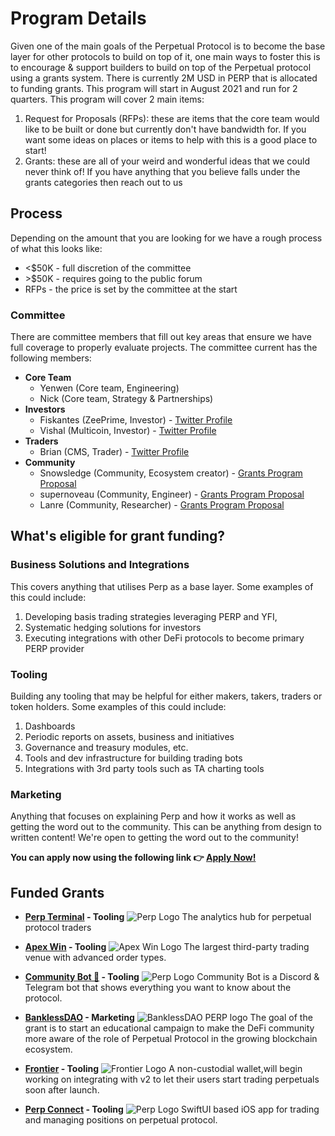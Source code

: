 # Program Details

Given one of the main goals of the Perpetual Protocol is to become the base layer for other protocols to build on top of it, one main ways to foster this is to encourage & support builders to build on top of the Perpetual protocol using a grants system.
There is currently 2M USD in PERP that is allocated to funding grants. This program will start in August 2021 and run for 2 quarters. This program will cover 2 main items:

1. Request for Proposals (RFPs): these are items that the core team would like to be built or done but currently don't have bandwidth for. If you want some ideas on places or items to help with this is a good place to start!
2. Grants: these are all of your weird and wonderful ideas that we could never think of! If you have anything that you believe falls under the grants categories then reach out to us

## Process

Depending on the amount that you are looking for we have a rough process of what this looks like:

- <$50K - full discretion of the committee
- \>$50K - requires going to the public forum
- RFPs - the price is set by the committee at the start

### Committee

There are committee members that fill out key areas that ensure we have full coverage to properly evaluate projects. The committee current has the following members:

- **Core Team**
  - Yenwen (Core team, Engineering)
  - Nick (Core team, Strategy & Partnerships)
- **Investors**
  - Fiskantes (ZeePrime, Investor) - [Twitter Profile](https://twitter.com/Fiskantes)
  - Vishal (Multicoin, Investor) - [Twitter Profile](https://twitter.com/kankanivishal)
- **Traders**
  - Brian (CMS, Trader) - [Twitter Profile](https://twitter.com/backbooked)
- **Community**
  - Snowsledge (Community, Ecosystem creator) - [Grants Program Proposal](https://gov.perp.fi/t/proposal-grants-program/495/2?u=tongnk)
  - supernoveau (Community, Engineer) - [Grants Program Proposal](https://gov.perp.fi/t/proposal-grants-program/495/5?u=tongnk)
  - Lanre (Community, Researcher) - [Grants Program Proposal](https://gov.perp.fi/t/proposal-grants-program/495/8?u=tongnk)
 
## What's eligible for grant funding?

### Business Solutions and Integrations

This covers anything that utilises Perp as a base layer. Some examples of this could include:

1. Developing basis trading strategies leveraging PERP and YFI,
2. Systematic hedging solutions for investors
3. Executing integrations with other DeFi protocols to become primary PERP provider

### Tooling

Building any tooling that may be helpful for either makers, takers, traders or token holders. Some examples of this could include:

1. Dashboards
2. Periodic reports on assets, business and initiatives
3. Governance and treasury modules, etc.
4. Tools and dev infrastructure for building trading bots
5. Integrations with 3rd party tools such as TA charting tools

### Marketing

Anything that focuses on explaining Perp and how it works as well as getting the word out to the community. This can be anything from design to written content! We're open to getting the word out to the community!

**You can apply now using the following link 👉 [Apply Now!](https://form.asana.com/?k=BYtK-LgorgA4-bxjS_2ecA&d=1199341013008293)**

## Funded Grants

- **[Perp Terminal](https://perpterminal.com) - Tooling**
  ![Perp Logo](https://perpterminal.com/logo.svg)
   The analytics hub for perpetual protocol traders

- **[Apex Win](https://www.apex.win) - Tooling**
  ![Apex Win Logo](https://gblobscdn.gitbook.com/spaces%2F-MWjtx1SWT04mNftJegl%2Favatar-1616786056048.png?alt=media)
  The largest third-party trading venue with advanced order types.

- **[Community Bot 🤖](https://github.com/K-Lascar/PerpProject) - Tooling**
 ![Perp Logo](https://perpterminal.com/logo.svg)
 Community Bot is a Discord & Telegram bot that shows everything you want to know about the protocol.

- **[BanklessDAO](https://medium.com/bankless-dao/bankless-dao-perpetual-protocol-79e75a088faa) - Marketing**
  ![BanklessDAO PERP logo](https://miro.medium.com/max/1400/0*wk3FJWHHKdWfxg5D)
  The goal of the grant is to start an educational campaign to make the DeFi community more aware of the role of Perpetual Protocol in the growing blockchain ecosystem.

- **[Frontier](https://frontier.xyz) - Tooling**
  ![Frontier Logo](https://frontier.xyz/resources/img/home/images/frontier-Logo.svg)
  A non-custodial wallet,will begin working on integrating with v2 to let their users start trading perpetuals soon after launch. 

- **[Perp Connect](https://github.com/Perpconnect/perp-ios) - Tooling**
  ![Perp Logo](https://perpterminal.com/logo.svg)
  SwiftUI based iOS app for trading and managing positions on perpetual protocol.
